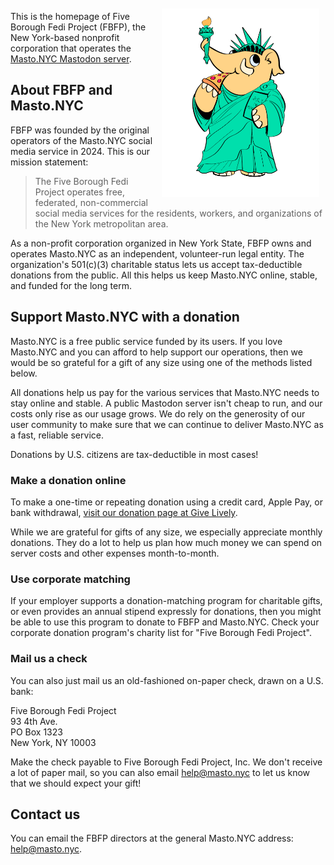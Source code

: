 <img src="images/statue.png" style="margin:10px; float:right; max-width: 50%" alt="A cartoon mastodon dressed like the Statue of Liberty and enjoying a slice of pizza." />

This is the homepage of Five Borough Fedi Project (FBFP), the New York-based nonprofit corporation that operates the [Masto.NYC Mastodon server](https://masto.nyc).

## About FBFP and Masto.NYC

FBFP was founded by the original operators of the Masto.NYC
social media service in 2024. This is our mission statement:

> The Five Borough Fedi Project operates free, federated, non-commercial social media services for the residents, workers, and organizations of the New York metropolitan area.

As a non-profit corporation organized in New York State, FBFP owns and operates Masto.NYC as an independent, volunteer-run legal entity. The organization's 501(c)(3) charitable status lets us accept tax-deductible donations from the public. All this helps us keep Masto.NYC online, stable, and funded for the long term.

## Support Masto.NYC with a donation

Masto.NYC is a free public service funded by its users. If you love Masto.NYC and you can afford to help support our operations, then we would be so grateful for a gift of any size using one of the methods listed below.

All donations help us pay for the various services that Masto.NYC needs to stay online and stable. A public Mastodon server isn't cheap to run, and our costs only rise as our usage grows. We do rely on the generosity of our user community to make sure that we can continue to deliver Masto.NYC as a fast, reliable service.

Donations by U.S. citizens are tax-deductible
in most cases!

### Make a donation online

To make a one-time or repeating donation using a credit card, Apple Pay, or bank withdrawal, [visit our donation page at Give Lively](https://secure.givelively.org/donate/99-2048115).

While we are grateful for gifts of any size, we especially appreciate monthly donations. They do a lot to help us plan how much money we can spend on server costs and other expenses month-to-month. 

### Use corporate matching

If your employer supports a donation-matching program for charitable gifts, or even provides an annual stipend expressly for donations, then you might be able to use this program to donate to FBFP and Masto.NYC. Check your corporate donation program's charity list for "Five Borough Fedi Project".

### Mail us a check

You can also just mail us an old-fashioned on-paper check, drawn on a U.S. bank:

Five Borough Fedi Project<br/>
93 4th Ave.<br/>
PO Box 1323<br/>
New York, NY 10003

Make the check payable to Five Borough Fedi Project, Inc. We don't receive a lot of paper mail, so you can also email <help@masto.nyc> to let us know that we should expect your gift!

## Contact us

You can email the FBFP directors at the general Masto.NYC address: <help@masto.nyc>.